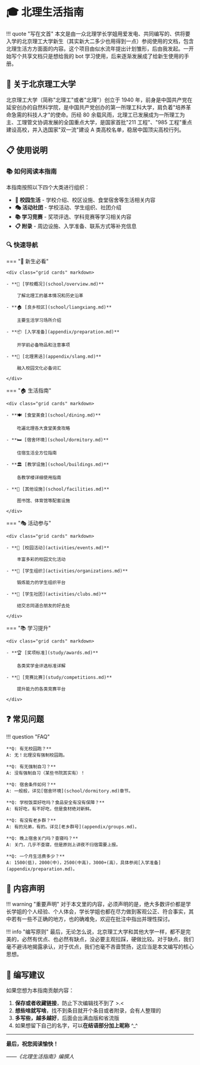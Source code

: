 # 🎓 北理生活指南

!!! quote "写在文首"
本文是由一众北理学长学姐用爱发电、共同编写的、供将要入学的北京理工大学新生（其实新大二多少也用得到一点）参阅使用的文档，包含北理生活方方面面的内容。这个项目由似水流年提出计划雏形，后由我发起。一开始写个共享文档只是想给我的 bot 学习使用，后来逐渐发展成了给新生使用的手册。

## 🏫 关于北京理工大学

北京理工大学（简称"北理工"或者"北理"）创立于 1940 年，前身是中国共产党在延安创办的自然科学院，是中国共产党创办的第一所理工科大学，肩负着"培养革命急需的科技人才"的使命。历经 80 余载风雨，北理工已发展成为一所理工为主、工理管文协调发展的全国重点大学，是国家首批"211 工程"、"985 工程"重点建设高校，并入选国家"双一流"建设 A 类高校名单，稳居中国顶尖高校行列。

## 📋 使用说明

### 📚 如何阅读本指南

本指南按照以下四个大类进行组织：

- **🏫 校园生活** - 学校介绍、校区设施、食堂宿舍等生活相关内容
- **🎭 活动社团** - 学校活动、学生组织、社团介绍
- **📚 学习竞赛** - 奖项评选、学科竞赛等学习相关内容
- **📋 附录** - 周边设施、入学准备、联系方式等补充信息

### 🔍 快速导航

=== "🎒 新生必看"

    <div class="grid cards" markdown>

    - **🏫 [学校概况](school/overview.md)**

        了解北理工的基本情况和历史沿革

    - **🏠 [良乡校区](school/liangxiang.md)**

        主要生活学习场所介绍

    - **📦 [入学准备](appendix/preparation.md)**

        开学前必备物品和注意事项

    - **💬 [北理黑话](appendix/slang.md)**

        融入校园文化必备词汇

    </div>

=== "🏠 生活指南"

    <div class="grid cards" markdown>

    - **🍽️ [食堂美食](school/dining.md)**

        吃遍北理各大食堂美食攻略

    - **🛏️ [宿舍环境](school/dormitory.md)**

        住宿生活全方位指南

    - **🏛️ [教学设施](school/buildings.md)**

        各教学楼详细使用指南

    - **🏃 [其他设施](school/facilities.md)**

        图书馆、体育馆等配套设施

    </div>

=== "🎭 活动参与"

    <div class="grid cards" markdown>

    - **🎉 [校园活动](activities/events.md)**

        丰富多彩的校园文化活动

    - **👥 [学生组织](activities/organizations.md)**

        锻炼能力的学生组织平台

    - **🤝 [学生社团](activities/clubs.md)**

        结交志同道合朋友的好去处

    </div>

=== "📚 学习提升"

    <div class="grid cards" markdown>

    - **🏆 [奖项标准](study/awards.md)**

        各类奖学金评选标准详解

    - **🥇 [竞赛比赛](study/competitions.md)**

        提升能力的各类竞赛平台

    </div>

## ❓ 常见问题

!!! question "FAQ"

    **Q: 有无校园跑？**
    A: 无！北理没有强制校园跑。

    **Q: 有无强制自习？**
    A: 没有强制自习（某些书院其实有）！

    **Q: 宿舍条件如何？**
    A: 一般般，详见[宿舍环境](school/dormitory.md)章节。

    **Q: 学校饭菜好吃吗？食品安全有没有保障？**
    A: 有好吃，有不好吃，但是食材绝对新鲜。

    **Q: 有没有老乡群？**
    A: 有的兄弟，有的。详见[老乡群号](appendix/groups.md)。

    **Q: 晚上宿舍关门吗？查寝吗？**
    A: 关门，几乎不查寝，但是原则上讲夜不归宿需要上报。

    **Q: 一个月生活费多少？**
    A: 1500(低)，2000(中)，2500(中高)，3000+(高），具体参阅[入学准备](appendix/preparation.md)。

## 📝 内容声明

!!! warning "重要声明"
对于本文里的内容，必须声明的是，绝大多数评价都是学长学姐的个人经验、个人体会，学长学姐也都在尽力做到客观公正、符合事实，其中若有一些不正确的地方，也的确难免，欢迎在批注中指出并理性探讨。

!!! info "编写原则"
最后，无论怎么说，北京理工大学和其他大学一样，都不是完美的，必然有优点、也必然有缺点，没必要主观拉踩，硬做比较。对于缺点，我们毫不避讳地揭露承认，对于优点，我们也毫不吝啬赞扬，这应当是本文编写的核心思想。

## 🎯 编写建议

如果您想为本指南贡献内容：

1. **保存或者收藏链接**，防止下次编辑找不到了 >.<
2. **想些啥就写啥**，找不到条目就开个条目或者附录，会有人整理的
3. **多写些，越多越好**，后面会出满血版和省流版
4. 如果想留下自己的名字，可以**在结语部分加上昵称** ^\_^

---

**最后，祝您阅读愉快！**

_——《北理生活指南》编撰人_
